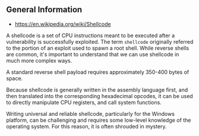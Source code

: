## General Information

- https://en.wikipedia.org/wiki/Shellcode

A shellcode is a set of CPU instructions meant to be executed after a vulnerability is successfully exploited. 
The term `shellcode` originally referred to the portion of an exploit used to spawn a root shell. While reverse shells are common, it's important to understand that we can use shellcode in much more complex ways.

A standard reverse shell payload requires approximately 350-400 bytes of space.

Because shellcode is generally written in the assembly language first, and then translated into the corresponding hexadecimal opcodes, it can be used to directly manipulate CPU registers, and call system functions.

Writing universal and reliable shellcode, particularly for the Windows platform, can be challenging and requires some low-level knowledge of the operating system. For this reason, it is often shrouded in mystery.

